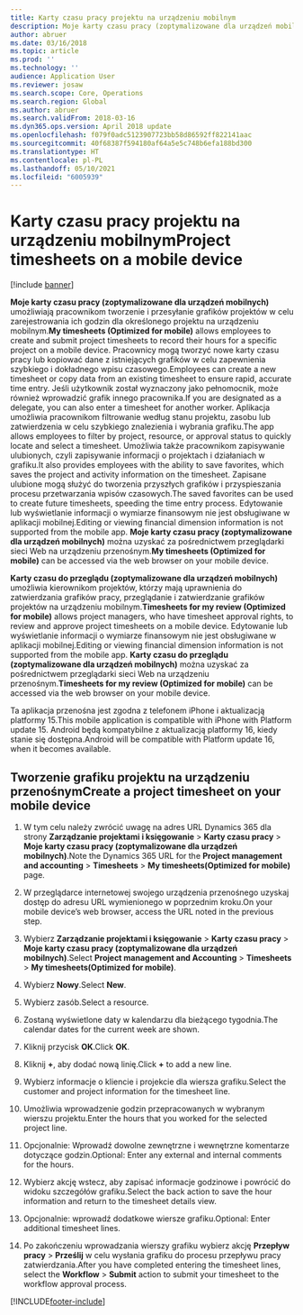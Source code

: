 ```yaml
---
title: Karty czasu pracy projektu na urządzeniu mobilnym
description: Moje karty czasu pracy (zoptymalizowane dla urządzeń mobilnych) umożliwiają pracownikom tworzenie i przesyłanie grafików projektów w celu zarejestrowania ich godzin dla określonego projektu na urządzeniu mobilnym.
author: abruer
ms.date: 03/16/2018
ms.topic: article
ms.prod: ''
ms.technology: ''
audience: Application User
ms.reviewer: josaw
ms.search.scope: Core, Operations
ms.search.region: Global
ms.author: abruer
ms.search.validFrom: 2018-03-16
ms.dyn365.ops.version: April 2018 update
ms.openlocfilehash: f079f0adc5123907723bb58d86592ff822141aac
ms.sourcegitcommit: 40f68387f594180af64a5e5c748b6efa188bd300
ms.translationtype: HT
ms.contentlocale: pl-PL
ms.lasthandoff: 05/10/2021
ms.locfileid: "6005939"
---
```

# <a name="project-timesheets-on-a-mobile-device"></a><span data-ttu-id="1890a-103">Karty czasu pracy projektu na urządzeniu mobilnym</span><span class="sxs-lookup"><span data-stu-id="1890a-103">Project timesheets on a mobile device</span></span>

[!include [banner](../includes/banner.md)]

<span data-ttu-id="1890a-104">**Moje karty czasu pracy (zoptymalizowane dla urządzeń mobilnych)** umożliwiają pracownikom tworzenie i przesyłanie grafików projektów w celu zarejestrowania ich godzin dla określonego projektu na urządzeniu mobilnym.</span><span class="sxs-lookup"><span data-stu-id="1890a-104">**My timesheets (Optimized for mobile)** allows employees to create and submit project timesheets to record their hours for a specific project on a mobile device.</span></span> <span data-ttu-id="1890a-105">Pracownicy mogą tworzyć nowe karty czasu pracy lub kopiować dane z istniejących grafików w celu zapewnienia szybkiego i dokładnego wpisu czasowego.</span><span class="sxs-lookup"><span data-stu-id="1890a-105">Employees can create a new timesheet or copy data from an existing timesheet to ensure rapid, accurate time entry.</span></span> <span data-ttu-id="1890a-106">Jeśli użytkownik został wyznaczony jako pełnomocnik, może również wprowadzić grafik innego pracownika.</span><span class="sxs-lookup"><span data-stu-id="1890a-106">If you are designated as a delegate, you can also enter a timesheet for another worker.</span></span> <span data-ttu-id="1890a-107">Aplikacja umożliwia pracownikom filtrowanie według stanu projektu, zasobu lub zatwierdzenia w celu szybkiego znalezienia i wybrania grafiku.</span><span class="sxs-lookup"><span data-stu-id="1890a-107">The app allows employees to filter by project, resource, or approval status to quickly locate and select a timesheet.</span></span> <span data-ttu-id="1890a-108">Umożliwia także pracownikom zapisywanie ulubionych, czyli zapisywanie informacji o projektach i działaniach w grafiku.</span><span class="sxs-lookup"><span data-stu-id="1890a-108">It also provides employees with the ability to save favorites, which saves the project and activity information on the timesheet.</span></span> <span data-ttu-id="1890a-109">Zapisane ulubione mogą służyć do tworzenia przyszłych grafików i przyspieszania procesu przetwarzania wpisów czasowych.</span><span class="sxs-lookup"><span data-stu-id="1890a-109">The saved favorites can be used to create future timesheets, speeding the time entry process.</span></span> <span data-ttu-id="1890a-110">Edytowanie lub wyświetlanie informacji o wymiarze finansowym nie jest obsługiwane w aplikacji mobilnej.</span><span class="sxs-lookup"><span data-stu-id="1890a-110">Editing or viewing financial dimension information is not supported from the mobile app.</span></span> <span data-ttu-id="1890a-111">**Moje karty czasu pracy (zoptymalizowane dla urządzeń mobilnych)** można uzyskać za pośrednictwem przeglądarki sieci Web na urządzeniu przenośnym.</span><span class="sxs-lookup"><span data-stu-id="1890a-111">**My timesheets (Optimized for mobile)** can be accessed via the web browser on your mobile device.</span></span>

<span data-ttu-id="1890a-112">**Karty czasu do przeglądu (zoptymalizowane dla urządzeń mobilnych)** umożliwia kierownikom projektów, którzy mają uprawnienia do zatwierdzania grafików pracy, przeglądanie i zatwierdzanie grafików projektów na urządzeniu mobilnym.</span><span class="sxs-lookup"><span data-stu-id="1890a-112">**Timesheets for my review (Optimized for mobile)** allows project managers, who have timesheet approval rights, to review and approve project timesheets on a mobile device.</span></span> <span data-ttu-id="1890a-113">Edytowanie lub wyświetlanie informacji o wymiarze finansowym nie jest obsługiwane w aplikacji mobilnej.</span><span class="sxs-lookup"><span data-stu-id="1890a-113">Editing or viewing financial dimension information is not supported from the mobile app.</span></span> <span data-ttu-id="1890a-114">**Karty czasu do przeglądu (zoptymalizowane dla urządzeń mobilnych)** można uzyskać za pośrednictwem przeglądarki sieci Web na urządzeniu przenośnym.</span><span class="sxs-lookup"><span data-stu-id="1890a-114">**Timesheets for my review (Optimized for mobile)** can be accessed via the web browser on your mobile device.</span></span>

<span data-ttu-id="1890a-115">Ta aplikacja przenośna jest zgodna z telefonem iPhone i aktualizacją platformy 15.</span><span class="sxs-lookup"><span data-stu-id="1890a-115">This mobile application is compatible with iPhone with Platform update 15.</span></span>
<span data-ttu-id="1890a-116">Android będą kompatybilne z aktualizacją platformy 16, kiedy stanie się dostępna.</span><span class="sxs-lookup"><span data-stu-id="1890a-116">Android will be compatible with Platform update 16, when it becomes available.</span></span>

## <a name="create-a-project-timesheet-on-your-mobile-device"></a><span data-ttu-id="1890a-117">Tworzenie grafiku projektu na urządzeniu przenośnym</span><span class="sxs-lookup"><span data-stu-id="1890a-117">Create a project timesheet on your mobile device</span></span>

1.  <span data-ttu-id="1890a-118">W tym celu należy zwrócić uwagę na adres URL Dynamics 365 dla strony **Zarządzanie projektami i księgowanie** \> **Karty czasu pracy** \> **Moje karty czasu pracy (zoptymalizowane dla urządzeń mobilnych)**.</span><span class="sxs-lookup"><span data-stu-id="1890a-118">Note the Dynamics 365 URL for the **Project management and accounting** \> **Timesheets** \> **My timesheets(Optimized for mobile)** page.</span></span>

2.  <span data-ttu-id="1890a-119">W przeglądarce internetowej swojego urządzenia przenośnego uzyskaj dostęp do adresu URL wymienionego w poprzednim kroku.</span><span class="sxs-lookup"><span data-stu-id="1890a-119">On your mobile device’s web browser, access the URL noted in the previous step.</span></span>
 
3.  <span data-ttu-id="1890a-120">Wybierz **Zarządzanie projektami i księgowanie** \> **Karty czasu pracy** \> **Moje karty czasu pracy (zoptymalizowane dla urządzeń mobilnych)**.</span><span class="sxs-lookup"><span data-stu-id="1890a-120">Select **Project management and Accounting** \> **Timesheets** \> **My timesheets(Optimized for mobile)**.</span></span>

4.  <span data-ttu-id="1890a-121">Wybierz **Nowy**.</span><span class="sxs-lookup"><span data-stu-id="1890a-121">Select **New**.</span></span>

5.  <span data-ttu-id="1890a-122">Wybierz zasób.</span><span class="sxs-lookup"><span data-stu-id="1890a-122">Select a resource.</span></span>

6.  <span data-ttu-id="1890a-123">Zostaną wyświetlone daty w kalendarzu dla bieżącego tygodnia.</span><span class="sxs-lookup"><span data-stu-id="1890a-123">The calendar dates for the current week are shown.</span></span>

7.  <span data-ttu-id="1890a-124">Kliknij przycisk **OK**.</span><span class="sxs-lookup"><span data-stu-id="1890a-124">Click **OK**.</span></span>

8.  <span data-ttu-id="1890a-125">Kliknij **+**, aby dodać nową linię.</span><span class="sxs-lookup"><span data-stu-id="1890a-125">Click **+** to add a new line.</span></span>

9.  <span data-ttu-id="1890a-126">Wybierz informacje o kliencie i projekcie dla wiersza grafiku.</span><span class="sxs-lookup"><span data-stu-id="1890a-126">Select the customer and project information for the timesheet line.</span></span>

10. <span data-ttu-id="1890a-127">Umożliwia wprowadzenie godzin przepracowanych w wybranym wierszu projektu.</span><span class="sxs-lookup"><span data-stu-id="1890a-127">Enter the hours that you worked for the selected project line.</span></span>

11. <span data-ttu-id="1890a-128">Opcjonalnie: Wprowadź dowolne zewnętrzne i wewnętrzne komentarze dotyczące godzin.</span><span class="sxs-lookup"><span data-stu-id="1890a-128">Optional: Enter any external and internal comments for the hours.</span></span>

12. <span data-ttu-id="1890a-129">Wybierz akcję wstecz, aby zapisać informacje godzinowe i powrócić do widoku szczegółów grafiku.</span><span class="sxs-lookup"><span data-stu-id="1890a-129">Select the back action to save the hour information and return to the timesheet details view.</span></span>

13. <span data-ttu-id="1890a-130">Opcjonalnie: wprowadź dodatkowe wiersze grafiku.</span><span class="sxs-lookup"><span data-stu-id="1890a-130">Optional: Enter additional timesheet lines.</span></span>

14. <span data-ttu-id="1890a-131">Po zakończeniu wprowadzania wierszy grafiku wybierz akcję **Przepływ pracy** \> **Prześlij** w celu wysłania grafiku do procesu przepływu pracy zatwierdzania.</span><span class="sxs-lookup"><span data-stu-id="1890a-131">After you have completed entering the timesheet lines, select the **Workflow** \> **Submit** action to submit your timesheet to the workflow approval process.</span></span>


[!INCLUDE[footer-include](../includes/footer-banner.md)]
